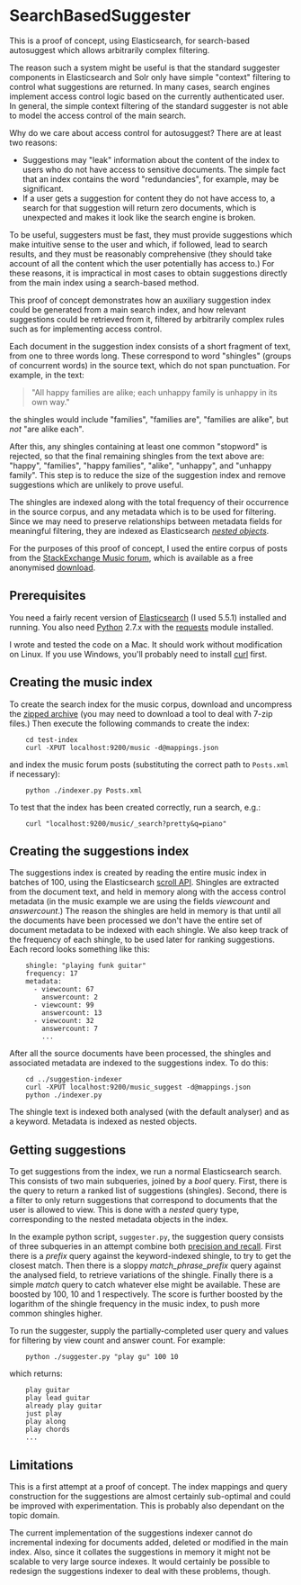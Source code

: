 # SearchBasedSuggester

This is a proof of concept, using Elasticsearch, for search-based autosuggest which allows arbitrarily complex filtering.

The reason such a system might be useful is that the standard suggester components in Elasticsearch and Solr only have simple "context" filtering to control what suggestions are returned. In many cases, search engines implement access control logic based on the currently authenticated user. In general, the simple context filtering of the standard suggester is not able to model the access control of the main search.

Why do we care about access control for autosuggest? There are at least two reasons:

  * Suggestions may "leak" information about the content of the index to users who do not have access to sensitive documents. The simple fact that an index contains the word "redundancies", for example, may be significant.
  * If a user gets a suggestion for content they do not have access to, a search for that suggestion will return zero documents, which is unexpected and makes it look like the search engine is broken.

To be useful, suggesters must be fast, they must provide suggestions which make intuitive sense to the user and which, if followed, lead to search results, and they must be reasonably comprehensive (they should take account of all the content which the user potentially has access to.) For these reasons, it is impractical in most cases to obtain suggestions directly from the main index using a search-based method.

This proof of concept demonstrates how an auxiliary suggestion index could be generated from a main search index, and how relevant suggestions could be retrieved from it, filtered by arbitrarily complex rules such as for implementing access control.

Each document in the suggestion index consists of a short fragment of text, from one to three words long. These correspond to word "shingles" (groups of concurrent words) in the source text, which do not span punctuation. For example, in the text:

> "All happy families are alike; each unhappy family is unhappy in its own way."

the shingles would include "families", "families are", "families are alike", but *not* "are alike each".

After this, any shingles containing at least one common "stopword" is rejected, so that the final remaining shingles from the text above are: "happy", "families", "happy families", "alike", "unhappy", and "unhappy family". This step is to reduce the size of the suggestion index and remove suggestions which are unlikely to prove useful.

The shingles are indexed along with the total frequency of their occurrence in the source corpus, and any metadata which is to be used for filtering. Since we may need to preserve relationships between metadata fields for meaningful filtering, they are indexed as Elasticsearch [*nested objects*][1].

For the purposes of this proof of concept, I used the entire corpus of posts from the [StackExchange Music forum][2], which is available as a free anonymised [download][3].

## Prerequisites

You need a fairly recent version of [Elasticsearch][4] (I used 5.5.1) installed and running. You also need [Python][5] 2.7.x with the [requests][6] module installed.

I wrote and tested the code on a Mac. It should work without modification on Linux. If you use Windows, you'll probably need to install [curl][9] first.

## Creating the music index

To create the search index for the music corpus, download and uncompress the [zipped archive][3] (you may need to download a tool to deal with 7-zip files.) Then execute the following commands to create the index:
```
    cd test-index
    curl -XPUT localhost:9200/music -d@mappings.json
```
and index the music forum posts (substituting the correct path to ```Posts.xml``` if necessary):
```
    python ./indexer.py Posts.xml
```

To test that the index has been created correctly, run a search, e.g.:
```
    curl "localhost:9200/music/_search?pretty&q=piano"
```

## Creating the suggestions index

The suggestions index is created by reading the entire music index in batches of 100, using the Elasticsearch [scroll API][7]. Shingles are extracted from the document text, and held in memory along with the access control metadata (in the music example we are using the fields *viewcount* and *answercount*.) The reason the shingles are held in memory is that until all the documents have been processed we don't have the entire set of document metadata to be indexed with each shingle. We also keep track of the frequency of each shingle, to be used later for ranking suggestions. Each record looks something like this:
```
    shingle: "playing funk guitar"
    frequency: 17
    metadata:
      - viewcount: 67
        answercount: 2
      - viewcount: 99
        answercount: 13
      - viewcount: 32
        answercount: 7
        ...
```
After all the source documents have been processed, the shingles and associated metadata are indexed to the suggestions index. To do this:
```
    cd ../suggestion-indexer
    curl -XPUT localhost:9200/music_suggest -d@mappings.json
    python ./indexer.py
```

The shingle text is indexed both analysed (with the default analyser) and as a keyword. Metadata is indexed as nested objects.

## Getting suggestions

To get suggestions from the index, we run a normal Elasticsearch search. This consists of two main subqueries, joined by a *bool* query. First, there is the query to return a ranked list of suggestions (shingles). Second, there is a filter to only return suggestions that correspond to documents that the user is allowed to view. This is done with a *nested* query type, corresponding to the nested metadata objects in the index.

In the example python script, ```suggester.py```, the suggestion query consists of three subqueries in an attempt combine both [precision and recall][8]. First there is a *prefix* query against the keyword-indexed shingle, to try to get the closest match. Then there is a sloppy *match_phrase_prefix* query against the analysed field, to retrieve variations of the shingle. Finally there is a simple *match* query to catch whatever else might be available. These are boosted by 100, 10 and 1 respectively. The score is further boosted by the logarithm of the shingle frequency in the music index, to push more common shingles higher.

To run the suggester, supply the partially-completed user query and values for filtering by view count and answer count. For example:
```
    python ./suggester.py "play gu" 100 10
```
which returns:
```
    play guitar
    play lead guitar
    already play guitar
    just play
    play along
    play chords
    ...
```

## Limitations

This is a first attempt at a proof of concept. The index mappings and query construction for the suggestions are almost certainly sub-optimal and could be improved with experimentation. This is probably also dependant on the topic domain.

The current implementation of the suggestions indexer cannot do incremental indexing for documents added, deleted or modified in the main index. Also, since it collates the suggestions in memory it might not be scalable to very large source indexes. It would certainly be possible to redesign the suggestions indexer to deal with these problems, though.

[1]: https://www.elastic.co/guide/en/elasticsearch/reference/current/nested.html
[2]: https://music.stackexchange.com/
[3]: https://archive.org/download/stackexchange/music.stackexchange.com.7z
[4]: https://www.elastic.co/downloads/elasticsearch
[5]: https://www.python.org/downloads/
[6]: http://docs.python-requests.org/en/master/user/install/
[7]: https://www.elastic.co/guide/en/elasticsearch/reference/current/search-request-scroll.html
[8]: https://en.wikipedia.org/wiki/Precision_and_recall
[9]: https://curl.haxx.se/download.html
